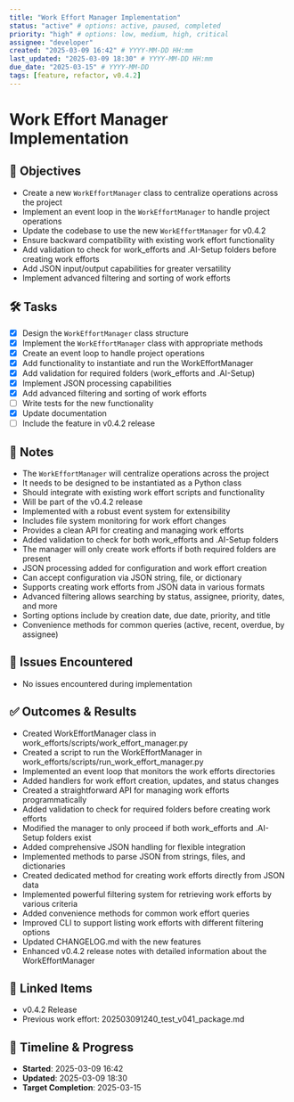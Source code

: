 ```yaml
---
title: "Work Effort Manager Implementation"
status: "active" # options: active, paused, completed
priority: "high" # options: low, medium, high, critical
assignee: "developer"
created: "2025-03-09 16:42" # YYYY-MM-DD HH:mm
last_updated: "2025-03-09 18:30" # YYYY-MM-DD HH:mm
due_date: "2025-03-15" # YYYY-MM-DD
tags: [feature, refactor, v0.4.2]
---
```


# Work Effort Manager Implementation

## 🚩 Objectives
- Create a new `WorkEffortManager` class to centralize operations across the project
- Implement an event loop in the `WorkEffortManager` to handle project operations
- Update the codebase to use the new `WorkEffortManager` for v0.4.2
- Ensure backward compatibility with existing work effort functionality
- Add validation to check for work_efforts and .AI-Setup folders before creating work efforts
- Add JSON input/output capabilities for greater versatility
- Implement advanced filtering and sorting of work efforts

## 🛠 Tasks
- [x] Design the `WorkEffortManager` class structure
- [x] Implement the `WorkEffortManager` class with appropriate methods
- [x] Create an event loop to handle project operations
- [x] Add functionality to instantiate and run the WorkEffortManager
- [x] Add validation for required folders (work_efforts and .AI-Setup)
- [x] Implement JSON processing capabilities
- [x] Add advanced filtering and sorting of work efforts
- [ ] Write tests for the new functionality
- [x] Update documentation
- [ ] Include the feature in v0.4.2 release

## 📝 Notes
- The `WorkEffortManager` will centralize operations across the project
- It needs to be designed to be instantiated as a Python class
- Should integrate with existing work effort scripts and functionality
- Will be part of the v0.4.2 release
- Implemented with a robust event system for extensibility
- Includes file system monitoring for work effort changes
- Provides a clean API for creating and managing work efforts
- Added validation to check for both work_efforts and .AI-Setup folders
- The manager will only create work efforts if both required folders are present
- JSON processing added for configuration and work effort creation
- Can accept configuration via JSON string, file, or dictionary
- Supports creating work efforts from JSON data in various formats
- Advanced filtering allows searching by status, assignee, priority, dates, and more
- Sorting options include by creation date, due date, priority, and title
- Convenience methods for common queries (active, recent, overdue, by assignee)

## 🐞 Issues Encountered
- No issues encountered during implementation

## ✅ Outcomes & Results
- Created WorkEffortManager class in work_efforts/scripts/work_effort_manager.py
- Created a script to run the WorkEffortManager in work_efforts/scripts/run_work_effort_manager.py
- Implemented an event loop that monitors the work efforts directories
- Added handlers for work effort creation, updates, and status changes
- Created a straightforward API for managing work efforts programmatically
- Added validation to check for required folders before creating work efforts
- Modified the manager to only proceed if both work_efforts and .AI-Setup folders exist
- Added comprehensive JSON handling for flexible integration
- Implemented methods to parse JSON from strings, files, and dictionaries
- Created dedicated method for creating work efforts directly from JSON data
- Implemented powerful filtering system for retrieving work efforts by various criteria
- Added convenience methods for common work effort queries
- Improved CLI to support listing work efforts with different filtering options
- Updated CHANGELOG.md with the new features
- Enhanced v0.4.2 release notes with detailed information about the WorkEffortManager

## 📌 Linked Items
- v0.4.2 Release
- Previous work effort: 202503091240_test_v041_package.md

## 📅 Timeline & Progress
- **Started**: 2025-03-09 16:42
- **Updated**: 2025-03-09 18:30
- **Target Completion**: 2025-03-15